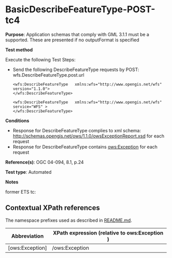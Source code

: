# BasicDescribeFeatureType-POST-tc4

**Purpose**:  Application schemas that comply with GML 3.1.1 must be a supported. These are presented if no outputFormat is specified

**Test method**

Execute the following Test Steps:

* Send the following DescribeFeatureType requests by POST: wfs.DescribeFeatureType.post.url

  ```
  <wfs:DescribeFeatureType   xmlns:wfs="http://www.opengis.net/wfs" version="1.1.0">
  </wfs:DescribeFeatureType>
  ```
  
  ```
  <wfs:DescribeFeatureType   xmlns:wfs="http://www.opengis.net/wfs" service="WFS" >
  </wfs:DescribeFeatureType>
  ```

**Conditions**


* Response for DescribeFeatureType complies to xml schema: http://schemas.opengis.net/ows/1.1.0/owsExceptionReport.xsd for each request
* Response for DescribeFeatureType contains [ows:Exception](#ows:Exception) for each request


**Reference(s)**: OGC 04-094, 8.1, p.24

**Test type**: Automated

**Notes**

former ETS tc: 


## Contextual XPath references

The namespace prefixes used as described in [README.md](./README.md#namespaces).

Abbreviation                                   |  XPath expression (relative to ows:Exception )
-----------------------------------------------| -------------------------------------------------------------------------
  [ows:Exception] | /ows:Exception| 

